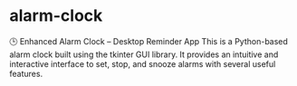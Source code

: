 # alarm-clock
🕒 Enhanced Alarm Clock – Desktop Reminder App This is a Python-based alarm clock built using the tkinter GUI library. It provides an intuitive and interactive interface to set, stop, and snooze alarms with several useful features.
